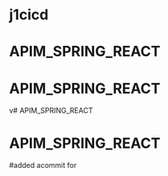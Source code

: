 # j1cicd
# APIM_SPRING_REACT
# APIM_SPRING_REACT
v# APIM_SPRING_REACT
# APIM_SPRING_REACT

#added acommit for 



